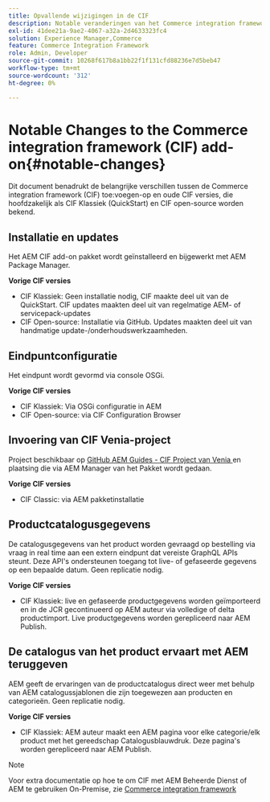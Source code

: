 ```yaml
---
title: Opvallende wijzigingen in de CIF
description: Notable veranderingen van het Commerce integration framework (CIF) toe:voegen-on in vergelijking met oude CIF versies.
exl-id: 41dee21a-9ae2-4067-a32a-2d4633323fc4
solution: Experience Manager,Commerce
feature: Commerce Integration Framework
role: Admin, Developer
source-git-commit: 10268f617b8a1bb22f1f131cfd88236e7d5beb47
workflow-type: tm+mt
source-wordcount: '312'
ht-degree: 0%

---
```


# Notable Changes to the Commerce integration framework (CIF) add-on{#notable-changes}

Dit document benadrukt de belangrijke verschillen tussen de Commerce integration framework (CIF) toe:voegen-op en oude CIF versies, die hoofdzakelijk als CIF Klassiek (QuickStart) en CIF open-source worden bekend.

## Installatie en updates

Het AEM CIF add-on pakket wordt geïnstalleerd en bijgewerkt met AEM Package Manager.

**Vorige CIF versies**

* CIF Klassiek: Geen installatie nodig, CIF maakte deel uit van de QuickStart. CIF updates maakten deel uit van regelmatige AEM- of servicepack-updates
* CIF Open-source: Installatie via GitHub. Updates maakten deel uit van handmatige update-/onderhoudswerkzaamheden.

## Eindpuntconfiguratie

Het eindpunt wordt gevormd via console OSGi.

**Vorige CIF versies**

* CIF Klassiek: Via OSGi configuratie in AEM
* CIF Open-source: via CIF Configuration Browser

## Invoering van CIF Venia-project

Project beschikbaar op [ GitHub AEM Guides - CIF Project van Venia ](https://github.com/adobe/aem-cif-guides-venia) en plaatsing die via AEM Manager van het Pakket wordt gedaan.

**Vorige CIF versies**

* CIF Classic: via AEM pakketinstallatie

## Productcatalogusgegevens

De catalogusgegevens van het product worden gevraagd op bestelling via vraag in real time aan een extern eindpunt dat vereiste GraphQL APIs steunt. Deze API&#39;s ondersteunen toegang tot live- of gefaseerde gegevens op een bepaalde datum. Geen replicatie nodig.

**Vorige CIF versies**

* CIF Klassiek: live en gefaseerde productgegevens worden geïmporteerd en in de JCR gecontinueerd op AEM auteur via volledige of delta productimport. Live productgegevens worden gerepliceerd naar AEM Publish.

## De catalogus van het product ervaart met AEM teruggeven

AEM geeft de ervaringen van de productcatalogus direct weer met behulp van AEM catalogussjablonen die zijn toegewezen aan producten en categorieën. Geen replicatie nodig.

**Vorige CIF versies**

* CIF Klassiek: AEM auteur maakt een AEM pagina voor elke categorie/elk product met het gereedschap Catalogusblauwdruk. Deze pagina&#39;s worden gerepliceerd naar AEM Publish.

>[!NOTE]
>
>Voor extra documentatie op hoe te om CIF met AEM Beheerde Dienst of AEM te gebruiken On-Premise, zie [ Commerce integration framework ](https://www.adobe.io/apis/experiencecloud/commerce-integration-framework/getting-started.html)
